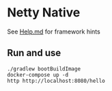 # Netty Native
See [Help.md](HELP.md) for framework hints

## Run and use
```shell
./gradlew bootBuildImage
docker-compose up -d
http http://localhost:8080/hello
```
